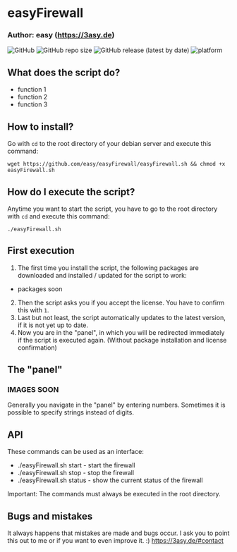 # easyFirewall
### Author: easy (https://3asy.de)
![GitHub](https://img.shields.io/github/license/easy/easyFirewall)
![GitHub repo size](https://img.shields.io/github/repo-size/easy/easyFirewall)
![GitHub release (latest by date)](https://img.shields.io/github/v/release/easy/easyFirewall)
![platform](https://img.shields.io/badge/platform-debian%208%2C%209%2C%2010-brightgreen)

## What does the script do?
- function 1
- function 2
- function 3

## How to install?
Go with ```cd``` to the root directory of your debian server and execute this command:
```
wget https://github.com/easy/easyFirewall/easyFirewall.sh && chmod +x easyFirewall.sh
```

## How do I execute the script?
Anytime you want to start the script, you have to go to the root directory with ```cd``` and execute this command:
```
./easyFirewall.sh
```

## First execution
1. The first time you install the script, the following packages are downloaded and installed / updated for the script to work:
- packages soon
2. Then the script asks you if you accept the license. You have to confirm this with ```1```.
3. Last but not least, the script automatically updates to the latest version, if it is not yet up to date.
4. Now you are in the "panel", in which you will be redirected immediately if the script is executed again. (Without package installation and license confirmation)

## The "panel"
### IMAGES SOON
Generally you navigate in the "panel" by entering numbers. Sometimes it is possible to specify strings instead of digits.

## API
These commands can be used as an interface:
- ./easyFirewall.sh start - start the firewall
- ./easyFirewall.sh stop - stop the firewall
- ./easyFirewall.sh status - show the current status of the firewall

Important: The commands must always be executed in the root directory.

## Bugs and mistakes
It always happens that mistakes are made and bugs occur. I ask you to point this out to me or if you want to even improve it. :)
https://3asy.de/#contact
